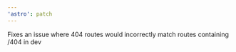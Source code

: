 ```yaml
---
'astro': patch
---
```


Fixes an issue where 404 routes would incorrectly match routes containing /404 in dev
